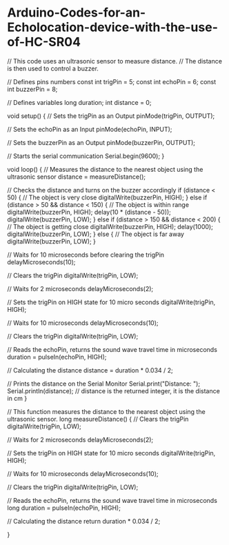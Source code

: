 # Arduino-Codes-for-an-Echolocation-device-with-the-use-of-HC-SR04
// This code uses an ultrasonic sensor to measure distance.
// The distance is then used to control a buzzer.

// Defines pins numbers
const int trigPin = 5;
const int echoPin = 6;
const int buzzerPin = 8;


// Defines variables
long duration;
int distance = 0;

void setup() {
  // Sets the trigPin as an Output
  pinMode(trigPin, OUTPUT);

  // Sets the echoPin as an Input
  pinMode(echoPin, INPUT);

  // Sets the buzzerPin as an Output
  pinMode(buzzerPin, OUTPUT);

  // Starts the serial communication
  Serial.begin(9600);
}

void loop() {
  // Measures the distance to the nearest object using the ultrasonic sensor
  distance = measureDistance();

  // Checks the distance and turns on the buzzer accordingly
  if (distance < 50) {
    // The object is very close
    digitalWrite(buzzerPin, HIGH);
  } else if (distance > 50 && distance < 150) {
    // The object is within range
    digitalWrite(buzzerPin, HIGH);
    delay(10 * (distance - 50));
    digitalWrite(buzzerPin, LOW);
  } else if (distance > 150 && distance < 200) {
    // The object is getting close
    digitalWrite(buzzerPin, HIGH);
    delay(1000);
    digitalWrite(buzzerPin, LOW);
  } else {
    // The object is far away
    digitalWrite(buzzerPin, LOW);
  }

  // Waits for 10 microseconds before clearing the trigPin
  delayMicroseconds(10);

  // Clears the trigPin
  digitalWrite(trigPin, LOW);

  // Waits for 2 microseconds
  delayMicroseconds(2);

  // Sets the trigPin on HIGH state for 10 micro seconds
  digitalWrite(trigPin, HIGH);

  // Waits for 10 microseconds
  delayMicroseconds(10);

  // Clears the trigPin
  digitalWrite(trigPin, LOW);

  // Reads the echoPin, returns the sound wave travel time in microseconds
  duration = pulseIn(echoPin, HIGH);

  // Calculating the distance
  distance = duration * 0.034 / 2;

  // Prints the distance on the Serial Monitor
  Serial.print("Distance: ");
  Serial.println(distance); // distance is the returned integer, it is the distance in cm
}

// This function measures the distance to the nearest object using the ultrasonic sensor.
long measureDistance() {
  // Clears the trigPin
  digitalWrite(trigPin, LOW);

  // Waits for 2 microseconds
  delayMicroseconds(2);

  // Sets the trigPin on HIGH state for 10 micro seconds
  digitalWrite(trigPin, HIGH);

  // Waits for 10 microseconds
  delayMicroseconds(10);

  // Clears the trigPin
  digitalWrite(trigPin, LOW);

  // Reads the echoPin, returns the sound wave travel time in microseconds
  long duration = pulseIn(echoPin, HIGH);

  // Calculating the distance
  return duration * 0.034 / 2;

}
